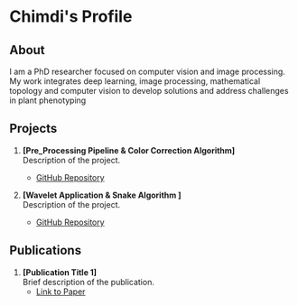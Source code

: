 # Chimdi's Profile

## About
I am a PhD researcher focused on computer vision and image processing. My work integrates deep learning, image processing, mathematical topology and computer vision to develop solutions and address challenges in plant phenotyping 

## Projects
1. **[Pre_Processing Pipeline & Color Correction Algorithm]**  
   Description of the project.  
   - [GitHub Repository](#)

2. **[Wavelet Application & Snake Algorithm ]**  
   Description of the project.  
   - [GitHub Repository](#)
     

## Publications
1. **[Publication Title 1]**  
   Brief description of the publication.  
   - [Link to Paper](#)



